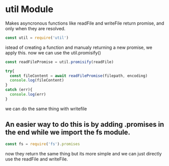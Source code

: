 # util Module

Makes asyncronous functions like readFile and writeFile return promise, and only when they are resolved.

```js
const util = require('util')
```

istead of creating a function and manualy returning a new promise, we apply this.
now we can use the util.promisify()
```js
const readFilePromise = util.promisify(readFile)

try{
  const fileContent = await readFilePromise(filepath, encoding)
  console.log(fileContent)
}
catch (err){
  console.log(err)
}
```

we can do the same thing with writefile

## An easier way to do this is by adding .promises in the end while we import the fs module.

```js
const fs = require('fs').promises
```
now they return the same thing but its more simple and we can just directly use the readFile and writeFile.
